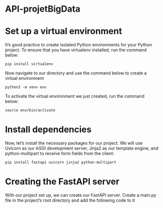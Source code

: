 # API-projetBigData

# Set up a virtual environment

It’s good practice to create isolated Python environments for your Python project. To ensure that you have virtualenv installed, run the command below:

    pip install virtualenv

Now navigate to our directory and use the command below to
create a virtual environment

    python3 -m venv env

To activate the virtual environment we just created, run the command below:

    source env/bin/activate


#  Install dependencies

Now, let’s install the necessary packages for our project. We will use Uvicorn as our ASGI development server, Jinja2 as our template engine, and python-multipart to receive form fields from the client:

    pip install fastapi uvicorn jinja2 python-multipart

#  Creating the FastAPI server

With our project set up, we can create our FastAPI server. Create a main.py file in the project’s root directory and add the following code to it

